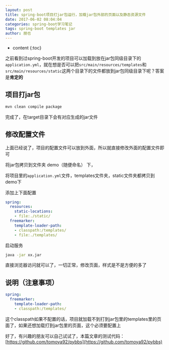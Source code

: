 ```yaml
---
layout: post
title: spring-boot项目打jar包运行，加载jar包外部的页面以及静态资源文件
date: 2017-06-02 08:04:04
categories: spring-boot学习笔记
tags: spring-boot templates jar
author: 朋也
---
```


* content
{:toc}

之前看到过spring-boot开发的项目可以加载到放在jar包同级目录下的`application.yml`，就在想是否可以把`src/main/resources/templates`和`src/main/resources/static`这两个目录下的文件都放到jar包同级目录下呢？答案是**肯定的**

## 项目打jar包

```sh
mvn clean compile package
```

完成了，在target目录下会有对应生成的jar文件




## 修改配置文件

上面已经说了，项目的配置文件可以放到外面，所以就直接修改外面的配置文件即可

将jar包拷贝到文件夹 demo（随便命名） 下，

将项目里的`application.yml`文件，templates文件夹，static文件夹都拷贝到demo下

添加上下面配置

```yml
spring:
  resources:
    static-locations:
    - file:./static/
  freemarker:
    template-loader-path:
    - classpath:/templates/
    - file:./templates/
```

启动服务

```sh
java -jar xx.jar
```

直接浏览器访问就可以了，一切正常，修改页面，样式是不是方便的多了

## 说明（注意事项）

```yml
spring:
  freemarker:
    template-loader-path:
    - classpath:/templates/
```

这个classpath如果不配置的话，项目就加载不到打到jar包里的templates里的页面了，如果还想加载打到jar包里的页面，这个必须要配置上

好了，有兴趣的朋友可以自己试试了，本篇文章的测试代码：[https://github.com/tomoya92/pybbs](https://github.com/tomoya92/pybbs)
